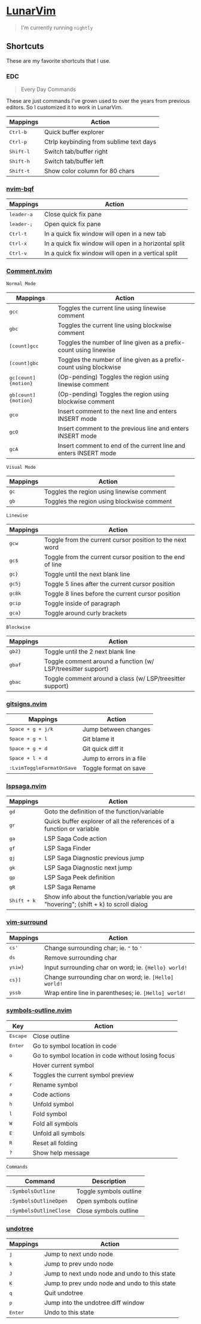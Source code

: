 # [LunarVim](https://www.lunarvim.org)

> I'm currently running `nightly`

## Shortcuts

These are my favorite shortcuts that I use.

### EDC

> Every Day Commands

These are just commands I've grown used to over the years from previous editors. So I customized it to work in LunarVim.

| Mappings           | Action                                  |
| ------------------ | --------------------------------------- |
| <kbd>Ctrl-b</kbd>  | Quick buffer explorer                   |
| <kbd>Ctrl-p</kbd>  | Ctrlp keybinding from sublime text days |
| <kbd>Shift-l</kbd> | Switch tab/buffer right                 |
| <kbd>Shift-h</kbd> | Switch tab/buffer left                  |
| <kbd>Shift-t</kbd> | Show color column for 80 chars          |

### [nvim-bqf](https://github.com/kevinhwang91/nvim-bqf#usage)

| Mappings            | Action                                                |
| ------------------- | ----------------------------------------------------- |
| <kbd>leader-a</kbd> | Close quick fix pane                                  |
| <kbd>leader-;</kbd> | Open quick fix pane                                   |
| <kbd>Ctrl-t</kbd>   | In a quick fix window will open in a new tab          |
| <kbd>Ctrl-x</kbd>   | In a quick fix window will open in a horizontal split |
| <kbd>Ctrl-v</kbd>   | In a quick fix window will open in a vertical split   |

### [Comment.nvim](https://github.com/numToStr/Comment.nvim#-usage)

`Normal Mode`

| Mappings                     | Action                                                             |
| ---------------------------- | ------------------------------------------------------------------ |
| <kbd>gcc</kbd>               | Toggles the current line using linewise comment                    |
| <kbd>gbc</kbd>               | Toggles the current line using blockwise comment                   |
| <kbd>[count]gcc</kbd>        | Toggles the number of line given as a prefix-count using linewise  |
| <kbd>[count]gbc</kbd>        | Toggles the number of line given as a prefix-count using blockwise |
| <kbd>gc[count]{motion}</kbd> | (Op-pending) Toggles the region using linewise comment             |
| <kbd>gb[count]{motion}</kbd> | (Op-pending) Toggles the region using blockwise comment            |
| <kbd>gco</kbd>               | Insert comment to the next line and enters INSERT mode             |
| <kbd>gcO</kbd>               | Insert comment to the previous line and enters INSERT mode         |
| <kbd>gcA</kbd>               | Insert comment to end of the current line and enters INSERT mode   |

`Visual Mode`

| Mappings      | Action                                     |
| ------------- | ------------------------------------------ |
| <kbd>gc</kbd> | Toggles the region using linewise comment  |
| <kbd>gb</kbd> | Toggles the region using blockwise comment |

`Linewise`

| Mappings        | Action                                                     |
| --------------- | ---------------------------------------------------------- |
| <kbd>gcw</kbd>  | Toggle from the current cursor position to the next word   |
| <kbd>gc$</kbd>  | Toggle from the current cursor position to the end of line |
| <kbd>gc}</kbd>  | Toggle until the next blank line                           |
| <kbd>gc5j</kbd> | Toggle 5 lines after the current cursor position           |
| <kbd>gc8k</kbd> | Toggle 8 lines before the current cursor position          |
| <kbd>gcip</kbd> | Toggle inside of paragraph                                 |
| <kbd>gca}</kbd> | Toggle around curly brackets                               |

`Blockwise`

| Mappings        | Action                                                       |
| --------------- | ------------------------------------------------------------ |
| <kbd>gb2}</kbd> | Toggle until the 2 next blank line                           |
| <kbd>gbaf</kbd> | Toggle comment around a function (w/ LSP/treesitter support) |
| <kbd>gbac</kbd> | Toggle comment around a class (w/ LSP/treesitter support)    |

### [gitsigns.nvim](https://github.com/lewis6991/gitsigns.nvim#keymaps)

| Mappings                           | Action                   |
| ---------------------------------- | ------------------------ |
| <kbd>Space + g + j/k</kbd>         | Jump between changes     |
| <kbd>Space + g + l</kbd>           | Git blame it             |
| <kbd>Space + g + d</kbd>           | Git quick diff it        |
| <kbd>Space + l + d</kbd>           | Jump to errors in a file |
| <kbd>:LvimToggleFormatOnSave</kbd> | Toggle format on save    |

### [lspsaga.nvim](https://github.com/glepnir/lspsaga.nvim#example-configuration)

| Mappings             | Action                                                                                 |
| -------------------- | -------------------------------------------------------------------------------------- |
| <kbd>gd</kbd>        | Goto the definition of the function/variable                                           |
| <kbd>gr</kbd>        | Quick buffer explorer of all the references of a function or variable                  |
| <kbd>ga</kbd>        | LSP Saga Code action                                                                   |
| <kbd>gf</kbd>        | LSP Saga Finder                                                                        |
| <kbd>gj</kbd>        | LSP Saga Diagnostic previous jump                                                      |
| <kbd>gk</kbd>        | LSP Saga Diagnostic next jump                                                          |
| <kbd>gp</kbd>        | LSP Saga Peek definition                                                               |
| <kbd>gR</kbd>        | LSP Saga Rename                                                                        |
| <kbd>Shift + k</kbd> | Show info about the function/variable you are "hovering"; (shift + k) to scroll dialog |

### [vim-surround](https://github.com/tpope/vim-surround)

| Mappings         | Action                                                |
| ---------------- | ----------------------------------------------------- |
| <kbd>cs'</kbd>   | Change surrounding char; ie. `"` to `'`               |
| <kbd>ds</kbd>    | Remove surrounding char                               |
| <kbd>ysiw}</kbd> | Input surrounding char on word; ie. `{Hello} world!`  |
| <kbd>cs}]</kbd>  | Change surrounding char on word; ie. `[Hello] world!` |
| <kbd>yssb</kbd>  | Wrap entire line in parentheses; ie. `[Hello] world!` |

### [symbols-outline.nvim](https://github.com/simrat39/symbols-outline.nvim)

| Key                  | Action                                             |
| -------------------- | -------------------------------------------------- |
| <kbd>Escape</kbd>    | Close outline                                      |
| <kbd>Enter</kbd>     | Go to symbol location in code                      |
| <kbd>o</kbd>         | Go to symbol location in code without losing focus |
| <kbd><C-Space></kbd> | Hover current symbol                               |
| <kbd>K</kbd>         | Toggles the current symbol preview                 |
| <kbd>r</kbd>         | Rename symbol                                      |
| <kbd>a</kbd>         | Code actions                                       |
| <kbd>h</kbd>         | Unfold symbol                                      |
| <kbd>l</kbd>         | Fold symbol                                        |
| <kbd>W</kbd>         | Fold all symbols                                   |
| <kbd>E</kbd>         | Unfold all symbols                                 |
| <kbd>R</kbd>         | Reset all folding                                  |
| <kbd>?</kbd>         | Show help message                                  |

`Commands`

| Command                | Description            |
| ---------------------- | ---------------------- |
| `:SymbolsOutline`      | Toggle symbols outline |
| `:SymbolsOutlineOpen`  | Open symbols outline   |
| `:SymbolsOutlineClose` | Close symbols outline  |

### [undotree](https://github.com/mbbill/undotree)

| Mappings         | Action                                        |
| ---------------- | --------------------------------------------- |
| <kbd>j</kbd>     | Jump to next undo node                        |
| <kbd>k</kbd>     | Jump to prev undo node                        |
| <kbd>J</kbd>     | Jump to next undo node and undo to this state |
| <kbd>K</kbd>     | Jump to prev undo node and undo to this state |
| <kbd>q</kbd>     | Quit undotree                                 |
| <kbd>p</kbd>     | Jump into the undotree diff window            |
| <kbd>Enter</kbd> | Undo to this state                            |
